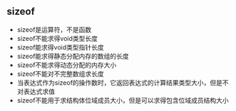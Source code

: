 ## sizeof

- sizeof是运算符，不是函数
- sizeof不能求得void类型长度
- sizeof能求得void类型指针长度
- sizeof能求得静态分配内存的数组的长度
- sizeof不能求得动态分配的内存大小
- sizeof不能对不完整数组求长度
- 当表达式作为sizeof的操作数时，它返回表达式的计算结果类型大小，但是不对表达式求值
- sizeof不能用于求结构体位域成员大小，但是可以求得包含位域成员结构大小